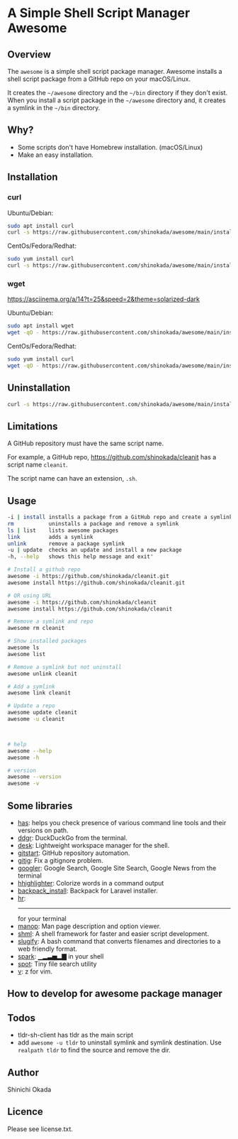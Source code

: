 # A Simple Shell Script Manager Awesome

## Overview

The `awesome` is a simple shell script package manager. Awesome installs a shell script package from a GitHub repo on your macOS/Linux.

 It creates the `~/awesome` directory and the `~/bin` directory if they don't exist. When you install a script package in the `~/awesome` directory and, it creates a symlink in the `~/bin` directory.

## Why?

- Some scripts don't have Homebrew installation. (macOS/Linux)
- Make an easy installation.

## Installation

### curl

Ubuntu/Debian:

```sh
sudo apt install curl
curl -s https://raw.githubusercontent.com/shinokada/awesome/main/install | bash -s install
```

CentOs/Fedora/Redhat:

```sh
sudo yum install curl
curl -s https://raw.githubusercontent.com/shinokada/awesome/main/install | bash -s install
```

### wget

https://asciinema.org/a/14?t=25&speed=2&theme=solarized-dark

Ubuntu/Debian:

```sh
sudo apt install wget
wget -qO - https://raw.githubusercontent.com/shinokada/awesome/main/install | bash -s install
```

CentOs/Fedora/Redhat:

```sh
sudo yum install curl
wget -qO - https://raw.githubusercontent.com/shinokada/awesome/main/install | bash -s install
```

## Uninstallation

```sh
curl -s https://raw.githubusercontent.com/shinokada/awesome/main/install > tmp1 && bash tmp1 uninstall && rm tmp1
```

## Limitations

A GitHub repository must have the same script name.

For example, a GitHub repo, https://github.com/shinokada/cleanit has a script name `cleanit`.

The script name can have an extension, `.sh`.

## Usage

```sh
-i | install installs a package from a GitHub repo and create a symlink in ~/bin
rm           uninstalls a package and remove a symlink
ls | list    lists awesome packages
link         adds a symlink
unlink       remove a package symlink 
-u | update  checks an update and install a new package
-h, --help   shows this help message and exit"
```

```sh
# Install a github repo
awesome -i https://github.com/shinokada/cleanit.git
awesome install https://github.com/shinokada/cleanit.git

# OR using URL
awesome -i https://github.com/shinokada/cleanit
awesome install https://github.com/shinokada/cleanit

# Remove a symlink and repo
awesome rm cleanit

# Show installed packages
awesome ls
awesome list

# Remove a symlink but not uninstall
awesome unlink cleanit

# Add a symlink
awesome link cleanit

# Update a repo
awesome update cleanit
awesome -u cleanit



# help
awesome --help
awesome -h

# version
awesome --version
awesome -v
```

## Some libraries

- [has](https://github.com/kdabir/has): helps you check presence of various command line tools and their versions on path.
- [ddgr](https://github.com/jarun/ddgr): DuckDuckGo from the terminal.
- [desk](https://github.com/jamesob/desk): Lightweight workspace manager for the shell.
- [gitstart](https://github.com/shinokada/gitstart): GitHub repository automation.
- [gitig](https://github.com/shinokada/gitig): Fix a gitignore problem.
- [googler](https://github.com/jarun/googler): Google Search, Google Site Search, Google News from the terminal
- [hhighlighter](https://github.com/paoloantinori/hhighlighter): Colorize words in a command output
- [backpack_install](https://github.com/shinokada/backpack_install): Backpack for Laravel installer.
- [hr](https://github.com/paoloantinori/hhighlighter): <hr /> for your terminal
- [manop](https://github.com/shinokada/manop): Man page description and option viewer.
- [shml](https://github.com/odb/shml): A shell framework for faster and easier script development.
- [slugify](https://github.com/benlinton/slugify): A bash command that converts filenames and directories to a web friendly format.
- [spark](https://github.com/holman/spark): 
▁▂▃▅▂▇ in your shell
- [spot](https://github.com/rauchg/spot): Tiny file search utility
- [v](https://github.com/rupa/v): z for vim.

## How to develop for awesome package manager



## Todos

- tldr-sh-client has tldr as the main script
- add `awesome -u tldr` to uninstall symlink and symlink destination. Use `realpath tldr` to find the source and remove the dir.

## Author

Shinichi Okada

## Licence

Please see license.txt.
